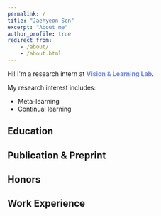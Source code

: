 ```yaml
---
permalink: /
title: "Jaehyeon Son"
excerpt: "About me"
author_profile: true
redirect_from:
    - /about/
    - /about.html
---
```


Hi! I'm a research intern at <a href="https://vision.snu.ac.kr//" style="color: #7289da; text-decoration:none">**Vision & Learning Lab**</a>.

My research interest includes:

-   Meta-learning
-   Continual learning

## Education

## Publication & Preprint

## Honors

## Work Experience

